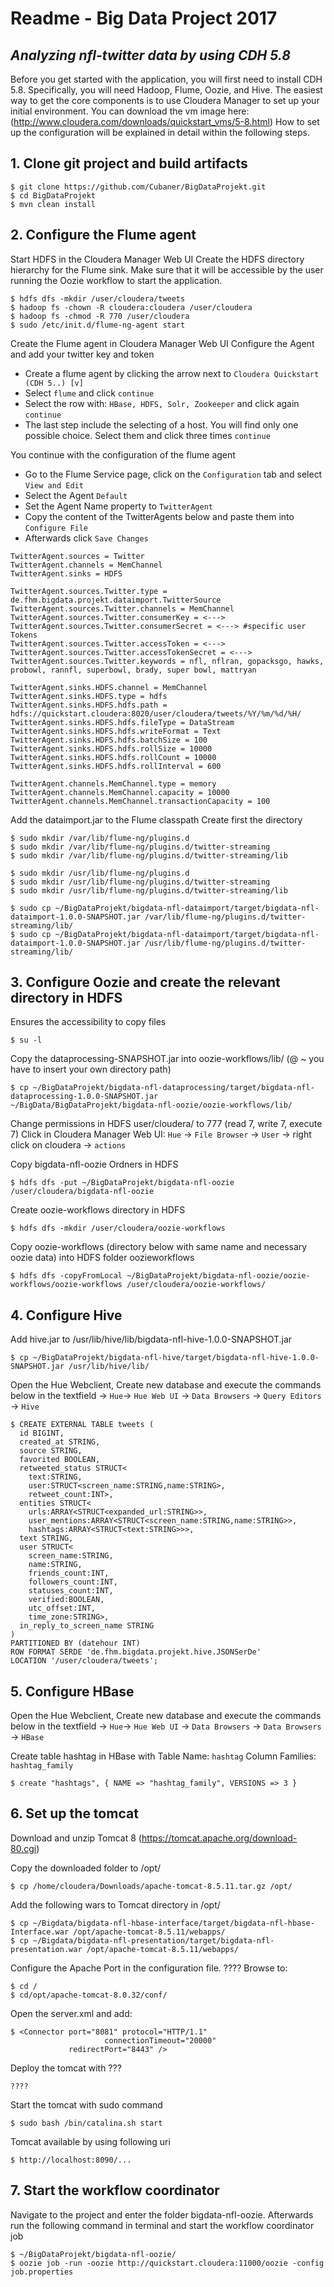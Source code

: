 # Readme - Big Data Project 2017
## *Analyzing nfl-twitter data by using CDH 5.8*

Before you get started with the application, you will first need to install CDH 5.8. Specifically, you will need Hadoop, Flume, Oozie, and Hive. The easiest way to get the core components is to use Cloudera Manager to set up your initial environment. You can download the vm image here: (http://www.cloudera.com/downloads/quickstart_vms/5-8.html) How to set up the configuration will be explained in detail within the following steps.

## 1. **Clone git project and build artifacts**
```
$ git clone https://github.com/Cubaner/BigDataProjekt.git
$ cd BigDataProjekt
$ mvn clean install
```

## 2. **Configure the Flume agent**

Start HDFS in the Cloudera Manager Web UI
Create the HDFS directory hierarchy for the Flume sink.
Make sure that it will be accessible by the user running the Oozie workflow to start the application.  
```
$ hdfs dfs -mkdir /user/cloudera/tweets
$ hadoop fs -chown -R cloudera:cloudera /user/cloudera
$ hadoop fs -chmod -R 770 /user/cloudera
$ sudo /etc/init.d/flume-ng-agent start
```
Create the Flume agent in Cloudera Manager Web UI
Configure the Agent and add your twitter key and token
- Create a flume agent by clicking the arrow next to `Cloudera Quickstart (CDH 5..) [v]`
- Select `flume` and click `continue`
- Select the row with: `HBase, HDFS, Solr, Zookeeper` and click again `continue`
- The last step include the selecting of a host. You will find only one possible choice. Select them and click three times `continue`

You continue with the configuration of the flume agent

- Go to the Flume Service page, click on the `Configuration` tab and select `View and Edit`
- Select the Agent `Default`
- Set the Agent Name property to `TwitterAgent`
- Copy the content of the TwitterAgents below and paste them into `Configure File`
- Afterwards click `Save Changes`
```
TwitterAgent.sources = Twitter
TwitterAgent.channels = MemChannel
TwitterAgent.sinks = HDFS

TwitterAgent.sources.Twitter.type = de.fhm.bigdata.projekt.dataimport.TwitterSource
TwitterAgent.sources.Twitter.channels = MemChannel
TwitterAgent.sources.Twitter.consumerKey = <--->
TwitterAgent.sources.Twitter.consumerSecret = <---> #specific user Tokens
TwitterAgent.sources.Twitter.accessToken = <--->
TwitterAgent.sources.Twitter.accessTokenSecret = <--->
TwitterAgent.sources.Twitter.keywords = nfl, nflran, gopacksgo, hawks, probowl, rannfl, superbowl, brady, super bowl, mattryan

TwitterAgent.sinks.HDFS.channel = MemChannel
TwitterAgent.sinks.HDFS.type = hdfs
TwitterAgent.sinks.HDFS.hdfs.path = hdfs://quickstart.cloudera:8020/user/cloudera/tweets/%Y/%m/%d/%H/
TwitterAgent.sinks.HDFS.hdfs.fileType = DataStream
TwitterAgent.sinks.HDFS.hdfs.writeFormat = Text
TwitterAgent.sinks.HDFS.hdfs.batchSize = 100
TwitterAgent.sinks.HDFS.hdfs.rollSize = 10000
TwitterAgent.sinks.HDFS.hdfs.rollCount = 10000
TwitterAgent.sinks.HDFS.hdfs.rollInterval = 600

TwitterAgent.channels.MemChannel.type = memory
TwitterAgent.channels.MemChannel.capacity = 10000
TwitterAgent.channels.MemChannel.transactionCapacity = 100
```
Add the dataimport.jar to the Flume classpath
Create first the directory
```
$ sudo mkdir /var/lib/flume-ng/plugins.d
$ sudo mkdir /var/lib/flume-ng/plugins.d/twitter-streaming
$ sudo mkdir /var/lib/flume-ng/plugins.d/twitter-streaming/lib

$ sudo mkdir /usr/lib/flume-ng/plugins.d
$ sudo mkdir /usr/lib/flume-ng/plugins.d/twitter-streaming
$ sudo mkdir /usr/lib/flume-ng/plugins.d/twitter-streaming/lib

$ sudo cp ~/BigDataProjekt/bigdata-nfl-dataimport/target/bigdata-nfl-dataimport-1.0.0-SNAPSHOT.jar /var/lib/flume-ng/plugins.d/twitter-streaming/lib/
$ sudo cp ~/BigDataProjekt/bigdata-nfl-dataimport/target/bigdata-nfl-dataimport-1.0.0-SNAPSHOT.jar /usr/lib/flume-ng/plugins.d/twitter-streaming/lib/
```

## 3. **Configure Oozie and create the relevant directory in HDFS**

Ensures the accessibility to copy files
```
$ su -l
```
Copy the dataprocessing-SNAPSHOT.jar into oozie-workflows/lib/ (@ ~ you have to insert your own directory path)
```
$ cp ~/BigDataProjekt/bigdata-nfl-dataprocessing/target/bigdata-nfl-dataprocessing-1.0.0-SNAPSHOT.jar
~/BigData/BigDataProjekt/bigdata-nfl-oozie/oozie-workflows/lib/
```
Change permissions in HDFS user/cloudera/ to 777 (read 7, write 7, execute 7)
Click in Cloudera Manager Web UI: `Hue` -> `File Browser` -> `User` -> right click on cloudera -> `actions`

Copy bigdata-nfl-oozie Ordners in HDFS
```
$ hdfs dfs -put ~/BigDataProjekt/bigdata-nfl-oozie /user/cloudera/bigdata-nfl-oozie
```
Create oozie-workflows directory in HDFS
```
$ hdfs dfs -mkdir /user/cloudera/oozie-workflows
```
Copy oozie-workflows (directory below with same name and necessary oozie data) into HDFS folder oozieworkflows
```
$ hdfs dfs -copyFromLocal ~/BigDataProjekt/bigdata-nfl-oozie/oozie-workflows/oozie-workflows /user/cloudera/oozie-workflows/
```

## 4. **Configure Hive**

Add hive.jar to /usr/lib/hive/lib/bigdata-nfl-hive-1.0.0-SNAPSHOT.jar
```
$ cp ~/BigDataProjekt/bigdata-nfl-hive/target/bigdata-nfl-hive-1.0.0-SNAPSHOT.jar /usr/lib/hive/lib/
```
Open the Hue Webclient, Create new database and execute the commands below in the textfield
-> `Hue`-> `Hue Web UI` -> `Data Browsers` -> `Query Editors` -> `Hive`
```
$ CREATE EXTERNAL TABLE tweets (
  id BIGINT,
  created_at STRING,
  source STRING,
  favorited BOOLEAN,
  retweeted_status STRUCT<
    text:STRING,
    user:STRUCT<screen_name:STRING,name:STRING>,
    retweet_count:INT>,
  entities STRUCT<
    urls:ARRAY<STRUCT<expanded_url:STRING>>,
    user_mentions:ARRAY<STRUCT<screen_name:STRING,name:STRING>>,
    hashtags:ARRAY<STRUCT<text:STRING>>>,
  text STRING,
  user STRUCT<
    screen_name:STRING,
    name:STRING,
    friends_count:INT,
    followers_count:INT,
    statuses_count:INT,
    verified:BOOLEAN,
    utc_offset:INT,
    time_zone:STRING>,
  in_reply_to_screen_name STRING
)
PARTITIONED BY (datehour INT)
ROW FORMAT SERDE 'de.fhm.bigdata.projekt.hive.JSONSerDe'
LOCATION '/user/cloudera/tweets';
```

## 5. **Configure HBase**

Open the Hue Webclient, Create new database and execute the commands below in the textfield
-> `Hue`-> `Hue Web UI` -> `Data Browsers` -> `Data Browsers` -> `HBase`

Create table hashtag in HBase with
Table Name: `hashtag`
Column Families: `hashtag_family`
```
$ create "hashtags", { NAME => "hashtag_family", VERSIONS => 3 }
```

## 6. **Set up the tomcat**

Download and unzip Tomcat 8
(https://tomcat.apache.org/download-80.cgi)

Copy the downloaded folder to /opt/
```
$ cp /home/cloudera/Downloads/apache-tomcat-8.5.11.tar.gz /opt/
```
Add the following wars to Tomcat directory in /opt/
```
$ cp ~/Bigdata/bigdata-nfl-hbase-interface/target/bigdata-nfl-hbase-Interface.war /opt/apache-tomcat-8.5.11/webapps/
$ cp ~/Bigdata/bigdata-nfl-presentation/target/bigdata-nfl-presentation.war /opt/apache-tomcat-8.5.11/webapps/
```
Configure the Apache Port in the configuration file.  ????
Browse to:
```
$ cd /
$ cd/opt/apache-tomcat-8.0.32/conf/
```
Open the server.xml and add:
```
$ <Connector port="8081" protocol="HTTP/1.1"
	  				 connectionTimeout="20000"
             redirectPort="8443" />
```
Deploy the tomcat with ???
```
????
```
Start the tomcat with sudo command
```
$ sudo bash /bin/catalina.sh start
```
Tomcat available by using following uri
```
$ http://localhost:8090/...
```

## 7. **Start the workflow coordinator**

Navigate to the project and enter the folder bigdata-nfl-oozie.
Afterwards run the following command in terminal and start the workflow coordinator job
```
$ ~/BigDataProjekt/bigdata-nfl-oozie/
$ oozie job -run -oozie http://quickstart.cloudera:11000/oozie -config job.properties
```
